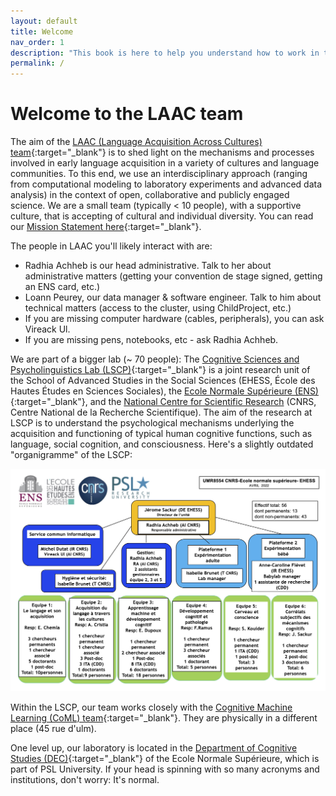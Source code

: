 ```yaml
---
layout: default
title: Welcome
nav_order: 1
description: "This book is here to help you understand how to work in the LAAC team"
permalink: /
---
```


# Welcome to the LAAC team

The aim of the [LAAC (Language Acquisition Across Cultures) team](https://lscp.dec.ens.fr/fr/recherche/equipes-du-lscp/lacquisition-du-langage-travers-differentes-cultures){:target="_blank"} is to shed light on the mechanisms and processes involved in early language acquisition in a variety of cultures and language communities. To this end, we use an interdisciplinary approach (ranging from computational modeling to laboratory experiments and advanced data analysis) in the context of open, collaborative and publicly engaged science. We are a small team (typically < 10 people), with a supportive culture, that is accepting of cultural and individual diversity. You can read our [Mission Statement here](https://docs.google.com/document/d/1gGiq39FsMCwrgFCmi9AXGyVWCE2NafuS3kx4rJkWDng/edit){:target="_blank"}.

The people in LAAC you'll likely interact with are:

- Radhia Achheb is our head administrative. Talk to her about administrative matters (getting your convention de stage signed, getting an ENS card, etc.)
- Loann Peurey, our data manager & software engineer. Talk to him about technical matters (access to the cluster, using ChildProject, etc.) 
- If you are missing computer hardware (cables, peripherals), you can ask Vireack Ul.
- If you are missing pens, notebooks, etc - ask Radhia Achheb.



We are part of a bigger lab (~ 70 people): The [Cognitive Sciences and Psycholinguistics Lab (LSCP)](https://lscp.dec.ens.fr/){:target="_blank"} is a joint research unit of the School of Advanced Studies in the Social Sciences (EHESS, École des Hautes Études en Sciences Sociales), the [Ecole Normale Supérieure (ENS)](https://intranet.ens.psl.eu/fr/je-travaille/je-suis-un-agent-biatss-personnel-administratif-et-technique-de-lens/accueil-dun){:target="_blank"}, and the [National Centre for Scientific Research](https://intranet.cnrs.fr/Cnrs_pratique/recruter/recrutement/Pages/bienvenue.aspx) (CNRS, Centre National de la Recherche Scientifique). The aim of the research at LSCP is to understand the psychological mechanisms underlying the acquisition and functioning of typical human cognitive functions, such as language, social cognition, and consciousness. Here's a slightly outdated "organigramme" of the LSCP:

<img src="ressources/misc/Organigramme_LSCP-AVR2022-CNRS.jpg" alt="Organigramme LSCP">


Within the LSCP, our team works closely with the [Cognitive Machine Learning (CoML) team](https://cognitive-ml.fr/){:target="_blank"}. They are physically in a different place (45 rue d'ulm). 

One level up, our laboratory is located in the [Department of Cognitive Studies (DEC)](https://cognition.ens.fr/fr){:target="_blank"} of the Ecole Normale Supérieure, which is part of PSL University. If your head is spinning with so many acronyms and institutions, don't worry: It's normal.
